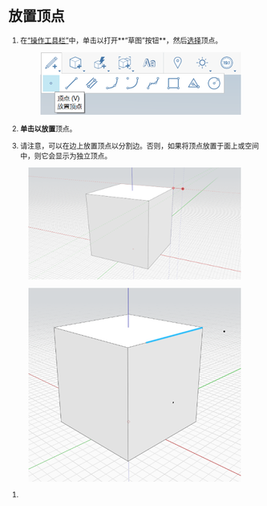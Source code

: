 # 放置顶点

1.  在[“操作工具栏”](https://github.com/FormIt3D/autodesk-formit-360-windows-help/tree/c377e7b8a3b8e43e684321d0b7de867608d317a3/tool-library/tool-bars-extended.md)中，单击以打开**“草图”按钮**，然后[选择](select-edge-face-or-object.md)顶点。

    <figure><img src="../.gitbook/assets/VertexToolbar.png" alt=""><figcaption></figcaption></figure>
2. **单击以放置**顶点。
3. 请注意，可以在边上放置顶点以分割边。否则，如果将顶点放置于面上或空间中，则它会显示为独立顶点。

<figure><img src="../.gitbook/assets/PlaceVertex.png" alt=""><figcaption></figcaption></figure>

<figure><img src="../.gitbook/assets/image (2).png" alt=""><figcaption></figcaption></figure>

1.
